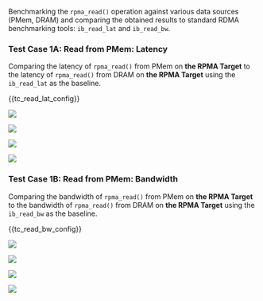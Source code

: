 Benchmarking the `rpma_read()` operation against various data sources (PMem, DRAM) and comparing the obtained results to standard RDMA benchmarking tools: `ib_read_lat` and `ib_read_bw`.

<h3 id="read-lat">Test Case 1A: Read from PMem: Latency</h3>

Comparing the latency of `rpma_read()` from PMem on **the RPMA Target** to the latency of `rpma_read()` from DRAM on **the RPMA Target** using the `ib_read_lat` as the baseline.

{{tc\_read\_lat\_config}}

![](./Figure_001_ib_read_lat_vs_rpma_read_dram_lat_avg.png)

![](./Figure_002_ib_read_lat_vs_rpma_read_dram_lat_pctls.png)

![](./Figure_003_rpma_read_dram_vs_pmem_lat_avg.png)

![](./Figure_004_rpma_read_dram_vs_pmem_lat_pctls.png)

<h3 id="read-bw">Test Case 1B: Read from PMem: Bandwidth</h3>

Comparing the bandwidth of `rpma_read()` from PMem on **the RPMA Target** to the bandwidth of `rpma_read()` from DRAM on **the RPMA Target** using the `ib_read_bw` as the baseline.

{{tc\_read\_bw\_config}}

![](./Figure_005_ib_read_bw_vs_rpma_read_dram_bw-bs.png)

![](./Figure_006_ib_read_bw_vs_rpma_read_dram_bw-th.png)

![](./Figure_007_rpma_read_dram_vs_pmem_bw-bs.png)

![](./Figure_008_rpma_read_dram_vs_pmem_bw-th.png)
